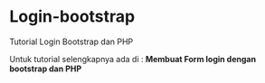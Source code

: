 # Login-bootstrap
Tutorial Login Bootstrap dan PHP 

Untuk tutorial selengkapnya ada di : <a harf="https://www.amrun.online/2020/10/membuat-form-login-dengan-bootstrap-dan.html"><strong>Membuat Form login dengan bootstrap dan PHP</strong></a>
